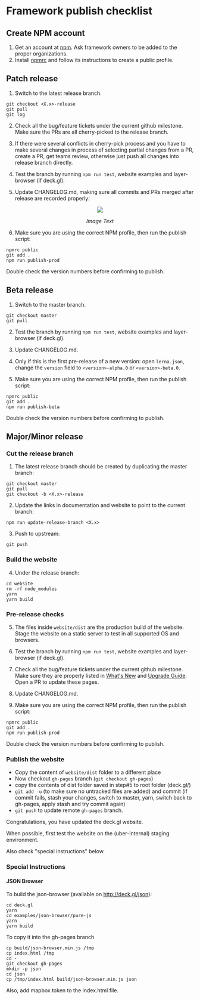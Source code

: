 # Framework publish checklist


## Create NPM account

1. Get an account at [npm](https://npmjs.com). Ask framework owners to be added to the proper organizations.
2. Install [npmrc](https://www.npmjs.com/package/npmrc) and follow its instructions to create a public profile.


## Patch release

1. Switch to the latest release branch.
  ```
  git checkout <X.x>-release
  git pull
  git log
  ```
2. Check all the bug/feature tickets under the current github milestone. Make sure the PRs are all cherry-picked to the release branch.

3. If there were several conflicts in cherry-pick process and you have to make several changes in process of selecting partial changes from a PR, create a PR, get teams review, otherwise just push all changes into release branch directly.

4. Test the branch by running `npm run test`, website examples and layer-browser (if deck.gl).

5. Update CHANGELOG.md, making sure all commits and PRs merged after release are recorded properly:
<div align="center">
  <div>
    <img src="https://raw.github.com/uber-common/deck.gl-data/master/images/dev-docs/publish-guideline/image4.png" />
    <p><i>Image Text</i></p>
  </div>
</div>

6. Make sure you are using the correct NPM profile, then run the publish script:
  ```
  npmrc public
  git add .
  npm run publish-prod
  ```
  Double check the version numbers before confirming to publish.


## Beta release

1. Switch to the master branch.
  ```
  git checkout master
  git pull
  ```

2. Test the branch by running `npm run test`, website examples and layer-browser (if deck.gl).

3. Update CHANGELOG.md.

4. Only if this is the first pre-release of a new version: open `lerna.json`, change the `version` field to `<version>-alpha.0` or `<version>-beta.0`.

5. Make sure you are using the correct NPM profile, then run the publish script:
  ```
  npmrc public
  git add .
  npm run publish-beta
  ```
  Double check the version numbers before confirming to publish.


## Major/Minor release


### Cut the release branch

1. The latest release branch should be created by duplicating the master branch:
  ```
  git checkout master
  git pull
  git checkout -b <X.x>-release
  ```
2. Update the links in documentation and website to point to the current branch:
  ```
  npm run update-release-branch <X.x>
  ```
3. Push to upstream:
  ```
  git push
  ```

### Build the website

4. Under the release branch:
 ```
 cd website
 rm -rf node_modules
 yarn
 yarn build
 ```

### Pre-release checks

5. The files inside `website/dist` are the production build of the website. Stage the website on a static server to test in all supported OS and browsers.

6. Test the branch by running `npm run test`, website examples and layer-browser (if deck.gl).

7. Check all the bug/feature tickets under the current github milestone. Make sure they are properly listed in [What's New](/docs/whats-new.md) and [Upgrade Guide](/docs/upgrade-guide.md). Open a PR to update these pages.

8. Update CHANGELOG.md.

9. Make sure you are using the correct NPM profile, then run the publish script:
  ```
  npmrc public
  git add .
  npm run publish-prod
  ```
  Double check the version numbers before confirming to publish.


### Publish the website

* Copy the content of `website/dist` folder to a different place
* Now checkout `gh-pages` branch (`git checkout gh-pages`)
* copy the contents of dist folder saved in step#5 to root folder (deck.gl/)
* `git add -u` (to make sure no untracked files are added) and commit (if commit fails, stash your changes, switch to master, yarn, switch back to gh-pages, apply stash and try commit again)
* `git push` to update remote `gh-pages` branch.

Congratulations, you have updated the deck.gl website.

When possible, first test the website on the (uber-internal) staging environment.

Also check "special instructions" below.


### Special Instructions

#### JSON Browser

To build the json-browser (available on http://deck.gl/json):

```
cd deck.gl
yarn
cd examples/json-browser/pure-js
yarn
yarn build
```

To copy it into the gh-pages branch

```
cp build/json-browser.min.js /tmp
cp index.html /tmp
cd -
git checkout gh-pages
mkdir -p json
cd json
cp /tmp/index.html build/json-browser.min.js json
```

Also, add mapbox token to the index.html file.
